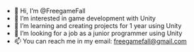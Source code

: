 - 👋 Hi, I’m @FreegameFall
- 👀 I’m interested in game development with Unity
- 🌱 I’m learning and creating projects for 1 year using Unity
- 💞️ I’m looking for a job as a junior programmer using Unity
- 📫 You can reach me in my email: freegamefall@gmail.com

<!---
FreegameFall/FreegameFall is a ✨ special ✨ repository because its `README.md` (this file) appears on your GitHub profile.
You can click the Preview link to take a look at your changes.
--->
